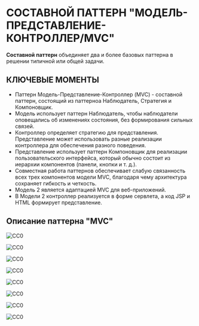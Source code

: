 СОСТАВНОЙ ПАТТЕРН "МОДЕЛЬ-ПРЕДСТАВЛЕНИЕ-КОНТРОЛЛЕР/MVC"
=======================================================
**Составной паттерн** объединяет два и более базовых паттерна в решении типичной или общей задачи. 

КЛЮЧЕВЫЕ МОМЕНТЫ
----------------
- Паттерн Модель-Представление-Контроллер (MVC) - составной паттерн, состоящий из паттерноа 
  Наблюдатель, Стратегия и Компоновщик.
- Модель использует паттерн Наблюдатель, чтобы наблюдатели оповещались об изменениях состояния, 
  без формирования сильных связей.
- Контроллер определяет стратегию для представления. Представление может использовать разные 
  реализации контроллера для обеспечения разного поведения.
- Представление использует паттерн Компоновщик для реализации пользовательского интерфейса, 
  который обычно состоит из иерархии компонентов (панели, кнопки и т. д.).
- Совместная работа паттернов обеспечивает слабую связанность всех трех компонентов модели MVC,
  благодаря чему архитектура сохраняет гибкость и четкость.
- Модель 2 является адаптацией MVC для веб-приложений.
- В Модели 2 контроллер реализуется в форме сервлета, а код JSP и HTML формирует представление.

Описание паттерна "MVC"
-----------------------

![CC0](https://github.com/Panchenko-Vlad/java-lessons/blob/master/LessonsJavaSE/src/HeadFirst/combined/Screenshots/combined1.png)

![CC0](https://github.com/Panchenko-Vlad/java-lessons/blob/master/LessonsJavaSE/src/HeadFirst/combined/Screenshots/combined2.png)

![CC0](https://github.com/Panchenko-Vlad/java-lessons/blob/master/LessonsJavaSE/src/HeadFirst/combined/Screenshots/combined3.png)

![CC0](https://github.com/Panchenko-Vlad/java-lessons/blob/master/LessonsJavaSE/src/HeadFirst/combined/Screenshots/combined3.png)

![CC0](https://github.com/Panchenko-Vlad/java-lessons/blob/master/LessonsJavaSE/src/HeadFirst/combined/Screenshots/combined3.png)

![CC0](https://github.com/Panchenko-Vlad/java-lessons/blob/master/LessonsJavaSE/src/HeadFirst/combined/Screenshots/combined3.png)

![CC0](https://github.com/Panchenko-Vlad/java-lessons/blob/master/LessonsJavaSE/src/HeadFirst/combined/Screenshots/combined3.png)

![CC0](https://github.com/Panchenko-Vlad/java-lessons/blob/master/LessonsJavaSE/src/HeadFirst/combined/Screenshots/combined3.png)
